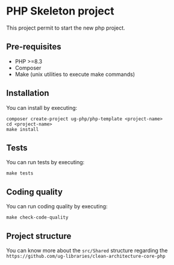 # PHP Skeleton project

This project permit to start the new php project.

## Pre-requisites

- PHP >=8.3
- Composer
- Make (unix utilities to execute make commands)

## Installation

You can install by executing:

```
composer create-project ug-php/php-template <project-name>
cd <project-name>
make install
```

## Tests

You can run tests by executing:

```
make tests
```

## Coding quality

You can run coding quality by executing:

```
make check-code-quality
```

## Project structure

You can know more about the `src/Shared` structure regarding the `https://github.com/ug-libraries/clean-architecture-core-php`